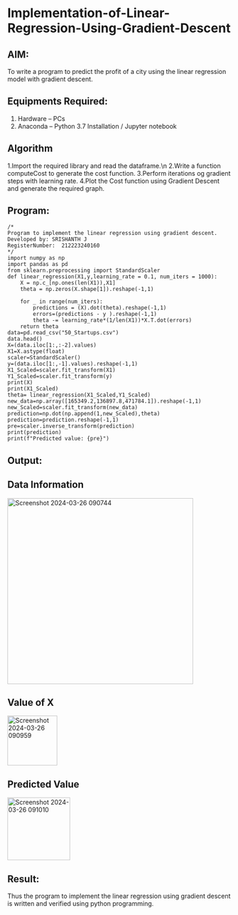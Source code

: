 # Implementation-of-Linear-Regression-Using-Gradient-Descent

## AIM:
To write a program to predict the profit of a city using the linear regression model with gradient descent.

## Equipments Required:
1. Hardware – PCs
2. Anaconda – Python 3.7 Installation / Jupyter notebook

## Algorithm
1.Import the required library and read the dataframe.\n
2.Write a function computeCost to generate the cost function.
3.Perform iterations og gradient steps with learning rate.
4.Plot the Cost function using Gradient Descent and generate the required graph.
## Program:
```
/*
Program to implement the linear regression using gradient descent.
Developed by: SRISHANTH J
RegisterNumber:  212223240160
*/
import numpy as np
import pandas as pd
from sklearn.preprocessing import StandardScaler
def linear_regression(X1,y,learning_rate = 0.1, num_iters = 1000):
    X = np.c_[np.ones(len(X1)),X1]
    theta = np.zeros(X.shape[1]).reshape(-1,1)
    
    for _ in range(num_iters):
        predictions = (X).dot(theta).reshape(-1,1)
        errors=(predictions - y ).reshape(-1,1)
        theta -= learning_rate*(1/len(X1))*X.T.dot(errors)
    return theta
data=pd.read_csv("50_Startups.csv")
data.head()
X=(data.iloc[1:,:-2].values)
X1=X.astype(float)
scaler=StandardScaler()
y=(data.iloc[1:,-1].values).reshape(-1,1)
X1_Scaled=scaler.fit_transform(X1)
Y1_Scaled=scaler.fit_transform(y)
print(X)
print(X1_Scaled)
theta= linear_regression(X1_Scaled,Y1_Scaled)
new_data=np.array([165349.2,136897.8,471784.1]).reshape(-1,1)
new_Scaled=scaler.fit_transform(new_data)
prediction=np.dot(np.append(1,new_Scaled),theta)
prediction=prediction.reshape(-1,1)
pre=scaler.inverse_transform(prediction)
print(prediction)
print(f"Predicted value: {pre}")
```

## Output:
## Data Information
<img width="418" alt="Screenshot 2024-03-26 090744" src="https://github.com/srishanth2006/Implementation-of-Linear-Regression-Using-Gradient-Descent/assets/150319470/f6a0d139-ebce-42c2-bd28-fc8bf66878b3">

## Value of X
<img width="112" alt="Screenshot 2024-03-26 090959" src="https://github.com/srishanth2006/Implementation-of-Linear-Regression-Using-Gradient-Descent/assets/150319470/015770cb-12dc-45e8-b03b-0655a4262d02">

## Predicted Value
<img width="141" alt="Screenshot 2024-03-26 091010" src="https://github.com/srishanth2006/Implementation-of-Linear-Regression-Using-Gradient-Descent/assets/150319470/65bcc2af-5f0b-407a-9c76-4a7c4d4e6f41">

## Result:
Thus the program to implement the linear regression using gradient descent is written and verified using python programming.
